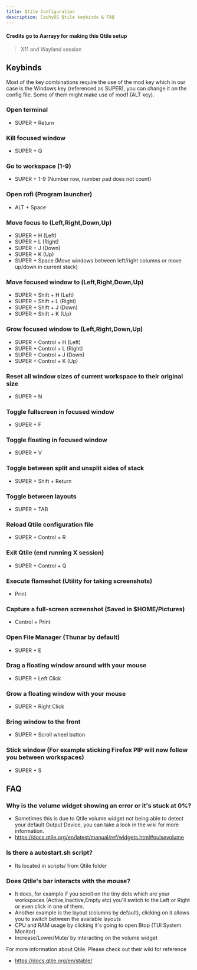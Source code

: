 ```yaml
---
title: Qtile Configuration
description: CachyOS Qtile keybinds & FAQ
---
```


#### Credits go to Aarrayy for making this Qtile setup

> X11 and Wayland session

## Keybinds

Most of the key combinations require the use of the mod key which in our case is the Windows key (referenced as SUPER), you can change it on the config file.
Some of them might make use of mod1 (ALT key).

### Open terminal

- SUPER + Return

### Kill focused window

- SUPER + Q

### Go to workspace (1-9)

- SUPER + 1-9 (Number row, number pad does not count)

### Open rofi (Program launcher)

- ALT + Space

### Move focus to (Left,Right,Down,Up)

- SUPER + H (Left)
- SUPER + L (Right)
- SUPER + J (Down)
- SUPER + K (Up)
- SUPER + Space (Move windows between left/right columns or move up/down in current stack)

### Move focused window to (Left,Right,Down,Up)

- SUPER + Shift + H (Left)
- SUPER + Shift + L (Right)
- SUPER + Shift + J (Down)
- SUPER + Shift + K (Up)

### Grow focused window to (Left,Right,Down,Up)

- SUPER + Control + H (Left)
- SUPER + Control + L (Right)
- SUPER + Control + J (Down)
- SUPER + Control + K (Up)

### Reset all window sizes of current workspace to their original size

- SUPER + N

### Toggle fullscreen in focused window

- SUPER + F

### Toggle floating in focused window

- SUPER + V

### Toggle between split and unsplit sides of stack

- SUPER + Shift + Return

### Toggle between layouts

- SUPER + TAB

### Reload Qtile configuration file

- SUPER + Control + R

### Exit Qtile (end running X session)

- SUPER + Control + Q

### Execute flameshot (Utility for taking screenshots)

- Print

### Capture a full-screen screenshot (Saved in $HOME/Pictures)

- Control + Print

### Open File Manager (Thunar by default)

- SUPER + E

### Drag a floating window around with your mouse

- SUPER + Left Click

### Grow a floating window with your mouse

- SUPER + Right Click

### Bring window to the front

- SUPER + Scroll wheel button

### Stick window (For example sticking Firefox PIP will now follow you between workspaces)

- SUPER + S

## FAQ

### Why is the volume widget showing an error or it's stuck at 0%?

- Sometimes this is due to Qtile volume widget not being able to detect your default Output Device, you can take a look in the wiki for more information.
- <https://docs.qtile.org/en/latest/manual/ref/widgets.html#pulsevolume>

### Is there a autostart.sh script?

- Its located in scripts/ from Qtile folder

### Does Qtile's bar interacts with the mouse?

- It does, for example if you scroll on the tiny dots which are your workspaces (Active,Inactive,Empty etc) you'll switch to the Left or Right or even click in one of them.
- Another example is the layout (columns by default), clicking on it allows you to switch between the available layouts
- CPU and RAM usage by clicking it's going to open Btop (TUI System Monitor)
- Increase/Lower/Mute/ by interacting on the volume widget

For more information about Qtile. Please check out their wiki for reference

- <https://docs.qtile.org/en/stable/>
